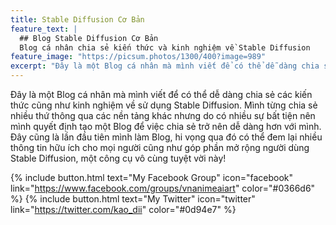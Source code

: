 ```yaml
---
title: Stable Diffusion Cơ Bản
feature_text: |
  ## Blog Stable Diffusion Cơ Bản
  Blog cá nhân chia sẻ kiến thức và kinh nghiệm về Stable Diffusion
feature_image: "https://picsum.photos/1300/400?image=989"
excerpt: "Đây là một Blog cá nhân mà mình viết để có thể dễ dàng chia sẻ các kiến thức cũng như kinh nghiệm về sử dụng Stable Diffusion. Mình từng chia sẻ nhiều thứ thông qua các nền tảng khác nhưng do có nhiều sự bất tiện nên mình quyết định tạo một Blog để việc chia sẻ trở nên dễ dàng hơn với mình. Đây cũng là lần đầu tiên mình làm Blog, hi vọng qua đó có thể đem lại nhiều thông tin hữu ích cho mọi người cũng như góp phần mở rộng người dùng Stable Diffusion, một công cụ vô cùng tuyệt vời này!"
---
```


Đây là một Blog cá nhân mà mình viết để có thể dễ dàng chia sẻ các kiến thức cũng như kinh nghiệm về sử dụng Stable Diffusion. Mình từng chia sẻ nhiều thứ thông qua các nền tảng khác nhưng do có nhiều sự bất tiện nên mình quyết định tạo một Blog để việc chia sẻ trở nên dễ dàng hơn với mình. Đây cũng là lần đầu tiên mình làm Blog, hi vọng qua đó có thể đem lại nhiều thông tin hữu ích cho mọi người cũng như góp phần mở rộng người dùng Stable Diffusion, một công cụ vô cùng tuyệt vời này!

{% include button.html text="My Facebook Group" icon="facebook" link="https://www.facebook.com/groups/vnanimeaiart" color="#0366d6" %} {% include button.html text="My Twitter" icon="twitter" link="https://twitter.com/kao_dii" color="#0d94e7" %}